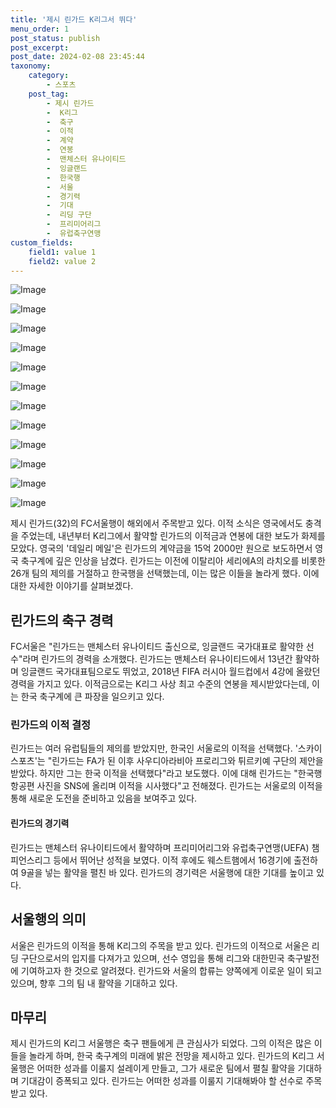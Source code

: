 ```yaml
---
title: '제시 린가드 K리그서 뛰다'
menu_order: 1
post_status: publish
post_excerpt: 
post_date: 2024-02-08 23:45:44
taxonomy:
    category:
        - 스포츠
    post_tag:
        - 제시 린가드
        -  K리그
        -  축구
        -  이적
        -  계약
        -  연봉
        -  맨체스터 유나이티드
        -  잉글랜드
        -  한국행
        -  서울
        -  경기력
        -  기대
        -  리딩 구단
        -  프리미어리그
        -  유럽축구연맹
custom_fields:
    field1: value 1
    field2: value 2
---
```


![Image](https://imgnews.pstatic.net/image/108/2024/02/08/0003213786_001_20240208135601221.jpg?type=w647)

![Image](https://imgnews.pstatic.net/image/108/2024/02/08/0003213786_002_20240208135601453.jpg?type=w647)

![Image](https://imgnews.pstatic.net/image/108/2024/02/08/0003213786_003_20240208135601702.jpg?type=w647)

![Image](https://imgnews.pstatic.net/image/108/2024/02/08/0003213786_004_20240208135601852.jpg?type=w647)

![Image](https://imgnews.pstatic.net/image/108/2024/02/08/0003213786_005_20240208135601999.jpg?type=w647)

![Image](https://imgnews.pstatic.net/image/108/2024/02/08/0003213786_006_20240208135602088.jpg?type=w647)

![Image](https://imgnews.pstatic.net/image/108/2024/02/08/0003213786_007_20240208135602127.jpg?type=w647)

![Image](https://imgnews.pstatic.net/image/108/2024/02/08/0003213786_008_20240208135602440.jpg?type=w647)

![Image](https://imgnews.pstatic.net/image/108/2024/02/08/0003213786_009_20240208135602511.jpg?type=w647)

![Image](https://imgnews.pstatic.net/image/108/2024/02/08/0003213786_010_20240208135602679.jpg?type=w647)

![Image](https://imgnews.pstatic.net/image/108/2024/02/08/0003213786_011_20240208135602767.jpg?type=w647)

![Image](https://imgnews.pstatic.net/image/108/2024/02/08/0003213786_012_20240208135602810.jpg?type=w647)

제시 린가드(32)의 FC서울행이 해외에서 주목받고 있다. 이적 소식은 영국에서도 충격을 주었는데, 내년부터 K리그에서 활약할 린가드의 이적금과 연봉에 대한 보도가 화제를 모았다. 영국의 '데일리 메일'은 린가드의 계약금을 15억 2000만 원으로 보도하면서 영국 축구계에 깊은 인상을 남겼다. 린가드는 이전에 이탈리아 세리에A의 라치오를 비롯한 26개 팀의 제의를 거절하고 한국행을 선택했는데, 이는 많은 이들을 놀라게 했다. 이에 대한 자세한 이야기를 살펴보겠다.
## 린가드의 축구 경력
FC서울은 "린가드는 맨체스터 유나이티드 출신으로, 잉글랜드 국가대표로 활약한 선수"라며 린가드의 경력을 소개했다. 린가드는 맨체스터 유나이티드에서 13년간 활약하며 잉글랜드 국가대표팀으로도 뛰었고, 2018년 FIFA 러시아 월드컵에서 4강에 올랐던 경력을 가지고 있다. 이적금으로는 K리그 사상 최고 수준의 연봉을 제시받았다는데, 이는 한국 축구계에 큰 파장을 일으키고 있다.
### 린가드의 이적 결정
린가드는 여러 유럽팀들의 제의를 받았지만, 한국인 서울로의 이적을 선택했다. '스카이스포츠'는 "린가드는 FA가 된 이후 사우디아라비아 프로리그와 튀르키예 구단의 제안을 받았다. 하지만 그는 한국 이적을 선택했다"라고 보도했다. 이에 대해 린가드는 "한국행 항공편 사진을 SNS에 올리며 이적을 시사했다"고 전해졌다. 린가드는 서울로의 이적을 통해 새로운 도전을 준비하고 있음을 보여주고 있다.
#### 린가드의 경기력
린가드는 맨체스터 유나이티드에서 활약하며 프리미어리그와 유럽축구연맹(UEFA) 챔피언스리그 등에서 뛰어난 성적을 보였다. 이적 후에도 웨스트햄에서 16경기에 출전하여 9골을 넣는 활약을 펼친 바 있다. 린가드의 경기력은 서울행에 대한 기대를 높이고 있다.
## 서울행의 의미
서울은 린가드의 이적을 통해 K리그의 주목을 받고 있다. 린가드의 이적으로 서울은 리딩 구단으로서의 입지를 다져가고 있으며, 선수 영입을 통해 리그와 대한민국 축구발전에 기여하고자 한 것으로 알려졌다. 린가드와 서울의 합류는 양쪽에게 이로운 일이 되고 있으며, 향후 그의 팀 내 활약을 기대하고 있다.
## 마무리
제시 린가드의 K리그 서울행은 축구 팬들에게 큰 관심사가 되었다. 그의 이적은 많은 이들을 놀라게 하며, 한국 축구계의 미래에 밝은 전망을 제시하고 있다. 린가드의 K리그 서울행은 어떠한 성과를 이룰지 설레이게 만들고, 그가 새로운 팀에서 펼칠 활약을 기대하며 기대감이 증폭되고 있다. 린가드는 어떠한 성과를 이룰지 기대해봐야 할 선수로 주목받고 있다.
